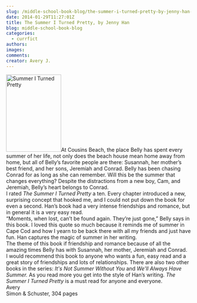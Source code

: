 ```yaml
---
slug: /middle-school-book-blog/the-summer-i-turned-pretty-by-jenny-han-2
date: 2014-01-29T11:27:01Z
title: The Summer I Turned Pretty, by Jenny Han
blog: middle-school-book-blog
categories:
  - currfict
authors:
images:
comments:
creator: Avery J.
---
```


<img src="https//d202m5krfqbpi5.cloudfront.net/books/1361666855l/5821978.jpg" alt="Summer I Turned Pretty" width="150" height="210" class="alignleft size-thumbnail wp-image-803"/>At Cousins Beach, the place Belly has spent every summer of her life, not only does the beach house mean home away from home, but all of Belly’s favorite people are there: Susannah, her mother’s best friend, and her sons, Jeremiah and Conrad. Belly has been chasing Conrad for as long as she can remember. Will this be the summer that changes everything? Despite the distractions from a new boy, Cam, and Jeremiah, Belly’s heart belongs to Conrad.<br />I rated <em>The Summer I Turned Pretty</em> a ten. Every chapter introduced a new, surprising concept that hooked me, and I could not put down the book for even a second. Han’s book had a very intense friendships and romance, but in general it is a very easy read.<br />“Moments, when lost, can’t be found again. They’re just gone,” Belly says in this book. I loved this quote so much because it reminds me of summer in Cape Cod and how I yearn to be back there with all my friends and just have fun. Han captures the magic of summer in her writing.<br />The theme of this book if friendship and romance because of all the amazing times Belly has with Susannah, her mother, Jeremiah and Conrad.<br />I would recommend this book to anyone who wants a fun, easy read and a great story of friendships and lots of relationships. There are also two other books in the series: <em>It's Not Summer Without You </em>and<em> We'll Always Have Summer.</em> As you read more you get into the style of Han’s writing. <em>The Summer I Turned Pretty</em> is a must read for anyone and everyone.<br />Avery<br />Simon &amp; Schuster, 304 pages
